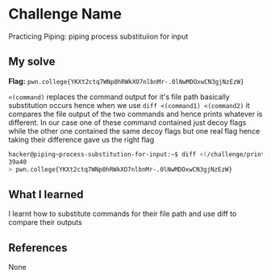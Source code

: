 # Challenge Name
Practicing Piping: piping process substituiion for input

## My solve
**Flag:** `pwn.college{YKXt2ctq7WNp0hRWkXO7nlbnMr-.0lNwMDOxwCN3gjNzEzW}`

`<(command)` replaces the command output for it's file path basically substitution occurs hence when we use `diff <(command1) <(command2)` it compares the file output of the two commands and hence prints whatever is different. In our case one of these command contained just decoy flags while the other one contained the same decoy flags but one real flag hence taking their difference gave us the right flag 
```bash
hacker@piping~process-substitution-for-input:~$ diff <(/challenge/print_decoys) <(/challenge/print_decoys_and_flag)
39a40
> pwn.college{YKXt2ctq7WNp0hRWkXO7nlbnMr-.0lNwMDOxwCN3gjNzEzW}
```

## What I learned
I learnt how to substitute commands for their file path and use diff to compare their outputs

## References 
None